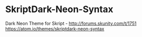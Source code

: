 # SkriptDark-Neon-Syntax
Dark Neon Theme for Skript - http://forums.skunity.com/t/1751 https://atom.io/themes/skriptdark-neon-syntax
